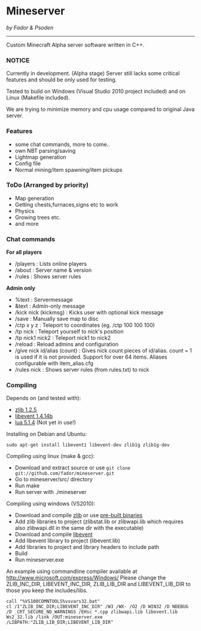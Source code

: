 # Mineserver
*by Fador & Psoden*

- - - - - - - - - - - - - - - - - - - - - - - - - - - - - - - - - - - - - - - - - - - - -

Custom Minecraft Alpha server software written in C++.

### NOTICE
Currently in development. (Alpha stage)
Server still lacks some critical features and should be only used for testing.

Tested to build on Windows (Visual Studio 2010 project included) and on Linux (Makefile included).

We are trying to minimize memory and cpu usage compared to original Java server.

### Features
 * some chat commands, more to come..
 * own NBT parsing/saving
 * Lightmap generation
 * Config file
 * Normal mining/item spawning/item pickups
  
### ToDo (Arranged by priority)
 * Map generation
 * Getting chests,furnaces,signs etc to work
 * Physics
 * Growing trees etc.
 * and more
 
### Chat commands

**For all players**

*  /players : Lists online players
*  /about : Server name & version
*  /rules : Shows server rules

**Admin only**

*  %text : Servermessage 
*  &text : Admin-only message
*  /kick nick (kickmsg) : Kicks user with optional kick message
*  /save : Manually save map to disc
*  /ctp x y z : Teleport to coordinates (eg. /ctp 100 100 100)
*  /tp nick : Teleport yourself to nick's position
*  /tp nick1 nick2 : Teleport nick1 to nick2
*  /reload : Reload admins and configuration
*  /give nick id/alias (count) : Gives nick count pieces of id/alias. count = 1 is used if it is not provided. Support for over 64 items. Aliases configurable with item_alias.cfg
*  /rules nick : Shows server rules (from rules.txt) to nick
 
### Compiling
Depends on (and tested with):

 * [zlib 1.2.5](http://www.zlib.org)
 * [libevent 1.4.14b](http://monkey.org/~provos/libevent/)
 * [lua 5.1.4](http://www.lua.org) (Not yet in use!)

 Installing on Debian and Ubuntu:

    sudo apt-get install libevent1 libevent-dev zlib1g zlib1g-dev


Compiling using linux (make & gcc):

 * Download and extract source or use `git clone git://github.com/fador/mineserver.git`
 * Go to mineserver/src/ directory
 * Run make
 * Run server with ./mineserver
  
Compiling using windows (VS2010):

 * Download and compile [zlib](http://www.zlib.org) or use [pre-built binaries](http://www.winimage.com/zLibDll/index.html)
 * Add zlib libraries to project (zlibstat.lib or zlibwapi.lib which requires also zlibwapi.dll in the same dir with the executable)
 * Download and compile [libevent](http://monkey.org/~provos/libevent/)
 * Add libevent library to project (libevent.lib)
 * Add libraries to project and library headers to include path
 * Build
 * Run mineserver.exe
 
 An example using commandline compiler available at http://www.microsoft.com/express/Windows/ Please change the ZLIB_INC_DIR, LIBEVENT_INC_DIR, ZLIB_LIB_DIR and LIBEVENT_LIB_DIR to those you keep the includes/libs.
 
    call "%VS100COMNTOOLS%vsvars32.bat"
    cl /I"ZLIB_INC_DIR;LIBEVENT_INC_DIR" /W3 /WX- /O2 /D WIN32 /D NDEBUG /D _CRT_SECURE_NO_WARNINGS /EHsc *.cpp zlibwapi.lib libevent.lib Ws2_32.lib /link /OUT:mineserver.exe /LIBPATH:"ZLIB_LIB_DIR;LIBEVENT_LIB_DIR"

  
 